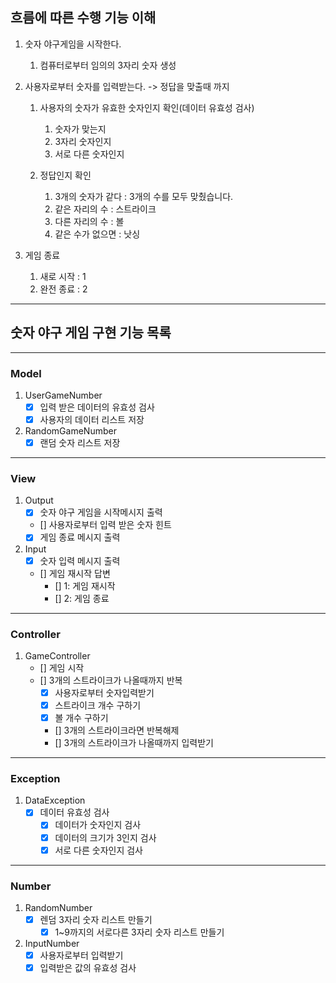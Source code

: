 ## 흐름에 따른 수행 기능 이해

1. 숫자 야구게임을 시작한다.
   1) 컴퓨터로부터 임의의 3자리 숫자 생성

2. 사용자로부터 숫자를 입력받는다. -> 정답을 맞출때 까지
   1. 사용자의 숫자가 유효한 숫자인지 확인(데이터 유효성 검사)
      1) 숫자가 맞는지
      2) 3자리 숫자인지
      3) 서로 다른 숫자인지
   
   2. 정답인지 확인
      1) 3개의 숫자가 같다 : 3개의 수를 모두 맞췄습니다.
      2) 같은 자리의 수 : 스트라이크
      3) 다른 자리의 수 : 볼
      4) 같은 수가 없으면 : 낫싱 

3. 게임 종료
   1) 새로 시작 : 1
   2) 완전 종료 : 2

---

## 숫자 야구 게임 구현 기능 목록

---
### Model
1. UserGameNumber
    - [x] 입력 받은 데이터의 유효성 검사
    - [x] 사용자의 데이터 리스트 저장
2. RandomGameNumber
    - [x] 랜덤 숫자 리스트 저장

---
### View
1. Output
    - [x] 숫자 야구 게임을 시작메시지 출력
    - [] 사용자로부터 입력 받은 숫자 힌트
    - [x] 게임 종료 메시지 출력

2. Input
    - [x] 숫자 입력 메시지 출력
    - [] 게임 재시작 답변
        - [] 1: 게임 재시작
        - [] 2: 게임 종료

---
### Controller
1. GameController
   - [] 게임 시작
   - [] 3개의 스트라이크가 나올때까지 반복
      - [x] 사용자로부터 숫자입력받기
      - [x] 스트라이크 개수 구하기
      - [x] 볼 개수 구하기
      - [] 3개의 스트라이크라면 반복해제
      - [] 3개의 스트라이크가 나올때까지 입력받기

---
### Exception
1. DataException
   - [x] 데이터 유효성 검사
     - [x] 데이터가 숫자인지 검사
     - [x] 데이터의 크기가 3인지 검사
     - [x] 서로 다른 숫자인지 검사

---
### Number
1. RandomNumber
   - [x] 렌덤 3자리 숫자 리스트 만들기
      - [x] 1~9까지의 서로다른 3자리 숫자 리스트 만들기
2. InputNumber
   - [x] 사용자로부터 입력받기
   - [x] 입력받은 값의 유효성 검사